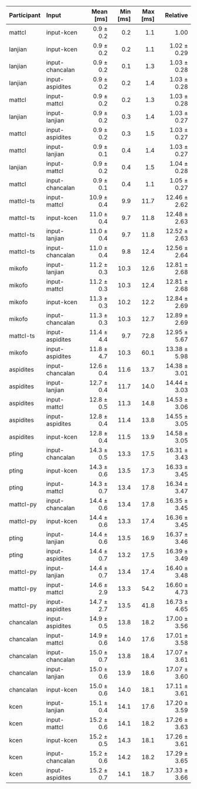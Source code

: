 | Participant | Input | Mean [ms] | Min [ms] | Max [ms] | Relative |
|:---|:---|---:|---:|---:|---:|
| mattcl | input-kcen | 0.9 ± 0.2 | 0.2 | 1.1 | 1.00 |
| lanjian | input-kcen | 0.9 ± 0.2 | 0.2 | 1.1 | 1.02 ± 0.29 |
| lanjian | input-chancalan | 0.9 ± 0.2 | 0.1 | 1.3 | 1.03 ± 0.28 |
| lanjian | input-aspidites | 0.9 ± 0.2 | 0.2 | 1.4 | 1.03 ± 0.28 |
| mattcl | input-mattcl | 0.9 ± 0.2 | 0.2 | 1.3 | 1.03 ± 0.28 |
| lanjian | input-lanjian | 0.9 ± 0.2 | 0.3 | 1.4 | 1.03 ± 0.27 |
| mattcl | input-aspidites | 0.9 ± 0.2 | 0.3 | 1.5 | 1.03 ± 0.27 |
| mattcl | input-lanjian | 0.9 ± 0.1 | 0.4 | 1.4 | 1.03 ± 0.27 |
| lanjian | input-mattcl | 0.9 ± 0.2 | 0.4 | 1.5 | 1.04 ± 0.28 |
| mattcl | input-chancalan | 0.9 ± 0.1 | 0.4 | 1.1 | 1.05 ± 0.27 |
| mattcl-ts | input-mattcl | 10.9 ± 0.4 | 9.9 | 11.7 | 12.46 ± 2.62 |
| mattcl-ts | input-kcen | 11.0 ± 0.4 | 9.7 | 11.8 | 12.48 ± 2.63 |
| mattcl-ts | input-lanjian | 11.0 ± 0.4 | 9.7 | 11.8 | 12.52 ± 2.63 |
| mattcl-ts | input-chancalan | 11.0 ± 0.4 | 9.8 | 12.4 | 12.56 ± 2.64 |
| mikofo | input-lanjian | 11.2 ± 0.3 | 10.3 | 12.6 | 12.81 ± 2.68 |
| mikofo | input-mattcl | 11.2 ± 0.3 | 10.3 | 12.4 | 12.81 ± 2.68 |
| mikofo | input-kcen | 11.3 ± 0.3 | 10.2 | 12.2 | 12.84 ± 2.69 |
| mikofo | input-chancalan | 11.3 ± 0.3 | 10.3 | 12.7 | 12.89 ± 2.69 |
| mattcl-ts | input-aspidites | 11.4 ± 4.4 | 9.7 | 72.8 | 12.95 ± 5.67 |
| mikofo | input-aspidites | 11.8 ± 4.7 | 10.3 | 60.1 | 13.38 ± 5.98 |
| aspidites | input-chancalan | 12.6 ± 0.4 | 11.6 | 13.7 | 14.38 ± 3.01 |
| aspidites | input-lanjian | 12.7 ± 0.4 | 11.7 | 14.0 | 14.44 ± 3.03 |
| aspidites | input-mattcl | 12.8 ± 0.5 | 11.3 | 14.8 | 14.53 ± 3.06 |
| aspidites | input-aspidites | 12.8 ± 0.4 | 11.4 | 13.8 | 14.55 ± 3.05 |
| aspidites | input-kcen | 12.8 ± 0.4 | 11.5 | 13.9 | 14.58 ± 3.05 |
| pting | input-chancalan | 14.3 ± 0.5 | 13.3 | 17.5 | 16.31 ± 3.43 |
| pting | input-kcen | 14.3 ± 0.6 | 13.5 | 17.3 | 16.33 ± 3.45 |
| pting | input-mattcl | 14.3 ± 0.7 | 13.4 | 17.8 | 16.34 ± 3.47 |
| mattcl-py | input-chancalan | 14.4 ± 0.6 | 13.4 | 17.8 | 16.35 ± 3.45 |
| mattcl-py | input-kcen | 14.4 ± 0.6 | 13.3 | 17.4 | 16.36 ± 3.45 |
| pting | input-lanjian | 14.4 ± 0.6 | 13.5 | 16.9 | 16.37 ± 3.46 |
| pting | input-aspidites | 14.4 ± 0.7 | 13.2 | 17.5 | 16.39 ± 3.49 |
| mattcl-py | input-lanjian | 14.4 ± 0.7 | 13.4 | 17.4 | 16.40 ± 3.48 |
| mattcl-py | input-mattcl | 14.6 ± 2.9 | 13.3 | 54.2 | 16.60 ± 4.73 |
| mattcl-py | input-aspidites | 14.7 ± 2.7 | 13.5 | 41.8 | 16.73 ± 4.65 |
| chancalan | input-aspidites | 14.9 ± 0.5 | 13.8 | 18.2 | 17.00 ± 3.56 |
| chancalan | input-mattcl | 14.9 ± 0.6 | 14.0 | 17.6 | 17.01 ± 3.58 |
| chancalan | input-chancalan | 15.0 ± 0.7 | 13.8 | 18.4 | 17.07 ± 3.61 |
| chancalan | input-lanjian | 15.0 ± 0.6 | 13.9 | 18.6 | 17.07 ± 3.60 |
| chancalan | input-kcen | 15.0 ± 0.6 | 14.0 | 18.1 | 17.11 ± 3.61 |
| kcen | input-lanjian | 15.1 ± 0.4 | 14.1 | 17.6 | 17.20 ± 3.59 |
| kcen | input-mattcl | 15.2 ± 0.6 | 14.1 | 18.2 | 17.26 ± 3.63 |
| kcen | input-kcen | 15.2 ± 0.5 | 14.3 | 18.1 | 17.26 ± 3.61 |
| kcen | input-chancalan | 15.2 ± 0.6 | 14.2 | 18.2 | 17.29 ± 3.65 |
| kcen | input-aspidites | 15.2 ± 0.7 | 14.1 | 18.7 | 17.33 ± 3.66 |
